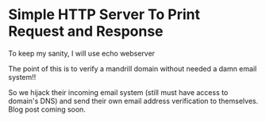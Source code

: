 # Simple HTTP Server To Print Request and Response

To keep my sanity, I will use echo webserver

The point of this is to verify a mandrill domain without needed a damn email system!!

So we hijack their incoming email system (still must have access to domain's DNS) and send
their own email address verification to themselves. Blog post coming soon.


